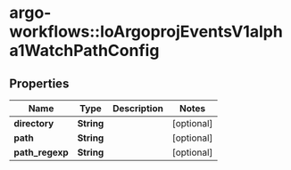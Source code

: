 # argo-workflows::IoArgoprojEventsV1alpha1WatchPathConfig

## Properties
Name | Type | Description | Notes
------------ | ------------- | ------------- | -------------
**directory** | **String** |  | [optional] 
**path** | **String** |  | [optional] 
**path_regexp** | **String** |  | [optional] 


